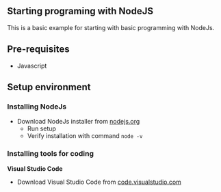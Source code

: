 ## Starting programing with NodeJS

This is a basic example for starting with basic programming with NodeJs.

## Pre-requisites
* Javascript


## Setup environment

### Installing NodeJs
* Download NodeJs installer from [nodejs.org](https://nodejs.org/en/download)
  * Run setup
  * Verify installation with command `node -v`


### Installing tools for coding
**Visual Studio Code**
* Download Visual Studio Code from [code.visualstudio.com](https://code.visualstudio.com/download)

